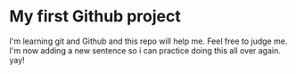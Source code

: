 # My first Github project
I'm learning git and Github and this repo will help me. Feel free to judge me. 
I'm now adding a new sentence so i can practice doing this all over again. yay!